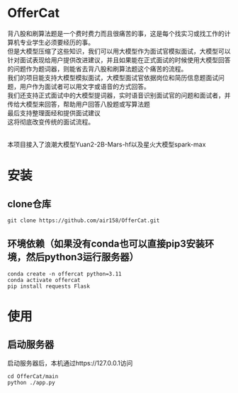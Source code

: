 # OfferCat
背八股和刷算法题是一个费时费力而且很痛苦的事，这是每个找实习或找工作的计算机专业学生必须要经历的事。
<br>
但是大模型压缩了这些知识，我们可以用大模型作为面试官模拟面试，大模型可以针对面试表现给用户提供改进建议，并且如果能在正式面试的时候使用大模型回答的问题作为题词器，则能省去背八股和刷算法题这个痛苦的流程。
<br>
我们的项目能支持大模型模拟面试，大模型面试官依据岗位和简历信息题面试问题，用户作为面试者可以用文字或语音的方式回答。
<br>
我们还支持正式面试中的大模型提词器，实时语音识别面试官的问题和面试者，并传给大模型来回答，帮助用户回答八股题或写算法题
<br>
最后支持整理面经和提供面试建议
<br>
这将彻底改变传统的面试流程。

<br>
本项目接入了浪潮大模型Yuan2-2B-Mars-hf以及星火大模型spark-max

# 安装
## clone仓库
```
git clone https://github.com/air158/OfferCat.git
```
## 环境依赖（如果没有conda也可以直接pip3安装环境，然后python3运行服务器）
```
conda create -n offercat python=3.11
conda activate offercat
pip install requests Flask
```
# 使用
## 启动服务器
启动服务器后，本机通过https://127.0.0.1访问
```
cd OfferCat/main
python ./app.py
```